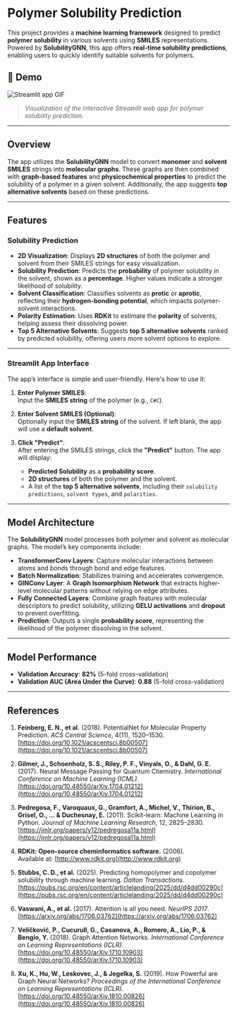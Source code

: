 # **Polymer Solubility Prediction**

This project provides a **machine learning framework** designed to predict **polymer solubility** in various solvents using **SMILES** representations. Powered by **SolubilityGNN**, this app offers **real-time solubility predictions**, enabling users to quickly identify suitable solvents for polymers.

## 🎥 **Demo**
![Streamlit app GIF](media/app.gif)

> *Visualization of the interactive Streamlit web app for polymer solubility prediction.*

---

## **Overview**

The app utilizes the **SolubilityGNN** model to convert **monomer** and **solvent SMILES** strings into **molecular graphs**. These graphs are then combined with **graph-based features** and **physicochemical properties** to predict the solubility of a polymer in a given solvent. Additionally, the app suggests **top alternative solvents** based on these predictions.

---

## Features

### Solubility Prediction
- **2D Visualization**: Displays **2D structures** of both the polymer and solvent from their SMILES strings for easy visualization.
- **Solubility Prediction**: Predicts the **probability** of polymer solubility in the solvent, shown as a **percentage**. Higher values indicate a stronger likelihood of solubility.
- **Solvent Classification**: Classifies solvents as **protic** or **aprotic**, reflecting their **hydrogen-bonding potential**, which impacts polymer-solvent interactions.
- **Polarity Estimation**: Uses **RDKit** to estimate the **polarity** of solvents, helping assess their dissolving power.
- **Top 5 Alternative Solvents**: Suggests **top 5 alternative solvents** ranked by predicted solubility, offering users more solvent options to explore.

---

### Streamlit App Interface

The app’s interface is simple and user-friendly. Here's how to use it:

1. **Enter Polymer SMILES**:  
   Input the **SMILES string** of the polymer (e.g., ``C#C``).

2. **Enter Solvent SMILES (Optional)**:  
   Optionally input the **SMILES string** of the solvent. If left blank, the app will use a **default solvent**.

3. **Click "Predict"**:  
   After entering the SMILES strings, click the **"Predict"** button. The app will display:
   - **Predicted Solubility** as a **probability score**.
   - **2D structures** of both the polymer and the solvent.
   - A list of the **top 5 alternative solvents**, including their `solubility predictions`, `solvent types`, and `polarities`.

---

## Model Architecture

The **SolubilityGNN** model processes both polymer and solvent as molecular graphs. The model’s key components include:

- **TransformerConv Layers**: Capture molecular interactions between atoms and bonds through bond and edge features.
- **Batch Normalization**: Stabilizes training and accelerates convergence.
- **GINConv Layer**: A **Graph Isomorphism Network** that extracts higher-level molecular patterns without relying on edge attributes.
- **Fully Connected Layers**: Combine graph features with molecular descriptors to predict solubility, utilizing **GELU activations** and **dropout** to prevent overfitting.
- **Prediction**: Outputs a single **probability score**, representing the likelihood of the polymer dissolving in the solvent.

---

## Model Performance

- **Validation Accuracy**: **82%** (5-fold cross-validation)
- **Validation AUC (Area Under the Curve)**: **0.88** (5-fold cross-validation)

---

## **References**

1. **Feinberg, E. N., et al.** (2018). PotentialNet for Molecular Property Prediction. *ACS Central Science*, 4(11), 1520–1530.  
   [https://doi.org/10.1021/acscentsci.8b00507](https://doi.org/10.1021/acscentsci.8b00507)

2. **Gilmer, J., Schoenholz, S. S., Riley, P. F., Vinyals, O., & Dahl, G. E.** (2017). Neural Message Passing for Quantum Chemistry. *International Conference on Machine Learning (ICML)*.  
   [https://doi.org/10.48550/arXiv.1704.01212](https://doi.org/10.48550/arXiv.1704.01212)

3. **Pedregosa, F., Varoquaux, G., Gramfort, A., Michel, V., Thirion, B., Grisel, O., ... & Duchesnay, E.** (2011). Scikit-learn: Machine Learning in Python. *Journal of Machine Learning Research*, 12, 2825–2830.  
   [https://jmlr.org/papers/v12/pedregosa11a.html](https://jmlr.org/papers/v12/pedregosa11a.html)

4. **RDKit: Open-source cheminformatics software.** (2006).  
   Available at: [http://www.rdkit.org](http://www.rdkit.org)

5. **Stubbs, C. D., et al.** (2025). Predicting homopolymer and copolymer solubility through machine learning. *Dalton Transactions*.  
   [https://pubs.rsc.org/en/content/articlelanding/2025/dd/d4dd00290c](https://pubs.rsc.org/en/content/articlelanding/2025/dd/d4dd00290c)

6. **Vaswani, A., et al.** (2017). Attention is all you need. *NeurIPS 2017*.  
   [https://arxiv.org/abs/1706.03762](https://arxiv.org/abs/1706.03762)

7. **Veličković, P., Cucurull, G., Casanova, A., Romero, A., Lio, P., & Bengio, Y.** (2018). Graph Attention Networks. *International Conference on Learning Representations (ICLR)*.  
   [https://doi.org/10.48550/arXiv.1710.10903](https://doi.org/10.48550/arXiv.1710.10903)

8. **Xu, K., Hu, W., Leskovec, J., & Jegelka, S.** (2019). How Powerful are Graph Neural Networks? *Proceedings of the International Conference on Learning Representations (ICLR)*.  
   [https://doi.org/10.48550/arXiv.1810.00826](https://doi.org/10.48550/arXiv.1810.00826)

